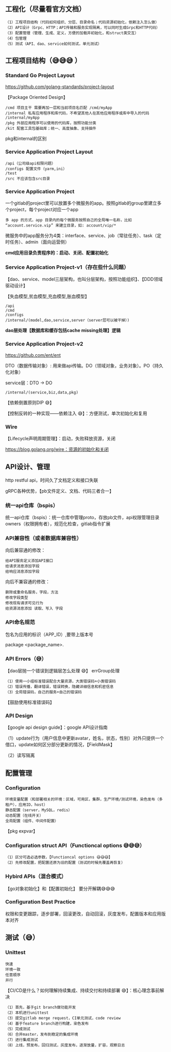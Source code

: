 ## 工程化（尽量看官方文档）

    （1）工程项目结构（代码如何组织、分层、目录命名；代码资源初始化，依赖注入怎么做）
    （2）API设计（Grpc、HTTP；API传输和服务实现隔离，可以同时生成Grpc和HTTP代码）
    （3）配置管理（管理、生成、定义，方便的加载并初始化，和struct类交互）
    （4）包管理
    （5）测试（API、dao、service如何测试，单元测试）


## 工程项目结构（😅😅😅 ）

### Standard Go Project Layout

https://github.com/golang-standards/project-layout

【Package Oriented Design】


    /cmd 项目主干 需要再加一层和当前项目名匹配 /cmd/myApp
    /internal 私有应用程序和库代码，不希望其他人在其他应用程序或库中导入的代码 /internal/myApp
    /pkg 外部应用程序可以使用的代码库，按照功能分类
    /kit 配套工具包基础库；统一、高度抽象、支持插件

pkg和internal的区别

### Service Application Project Layout

    /api（公司级api权限问题）
    /configs 配置文件（yarm,ini）
    /test
    /src 不应该包含src目录


### Service Application Project

一个gitlab的project里可以放置多个微服务的app。按照gitlab的group里建立多个project，每个project对应一个app

    多 app 的方式，app 目录内的每个微服务按照自己的全局唯一名称，比如 “account.service.vip” 来建立目录，如: account/vip/*

微服务中的app服务分为4类：interface、service、job（常驻任务）、task（定时任务）、admin（面向运营侧）

**cmd应用目录负责程序的：启动、关闭、配置初始化**

### Service Application Project-v1（存在些什么问题）

【dao、service、model三层架构，也叫分层架构，按照功能组织】、【DDD领域驱动设计】

【失血模型,贫血模型,充血模型,胀血模型】

    /api
    /cmd
    /configs
    /internal/(model,dao,service,server（server层可以被干掉）)


**dao层处理【数据库和缓存包括cache missing处理】逻辑**



### Service Application Project-v2

https://github.com/ent/ent


DTO（数据传输对象）: 用来做api传输。DO（领域对象，业务对象）。PO（持久化对象）

service层：DTO -> DO

    /internal/(service,biz,data,pkg)


【依赖倒置原则DIP 😅】

【控制反转的一种实现——依赖注入 😅】：方便测试，单次初始化和复用

### Wire

【Lifecycle声明周期管理】：启动，失败释放资源，关闭

https://blog.golang.org/wire：资源的初始化和关闭


## API设计、管理

http restful api，时间久了文档定义和接口失联

gRPC各种优势，【pb文件定义、文档、代码三者合一】

### 统一api仓库（bspis）

统一api仓库（bspis）：统一仓库中管理proto，存放pb文件，api权限管理目录owners（权限拥有者），规范化检查，gitlab指令扩展

### API兼容性（或者数据库兼容性）

向后兼容通的修改：

    给API服务定义添加API接口
    给请求消息添加字段
    给响应消息添加字段

向后不兼容通的修改：

    删除或重命名服务，字段，方法
    修改字段类型
    修改现有请求可见行为
    给资源消息添加 读取、写入 字段

### API命名规范

包名为应用的标识（APP_ID）,要带上版本号

package <package_name>.<version>

### API Errors（😅）

【dao层抛一个错误到逻辑层怎么处理 😅】 errGroup处理

    （1）使用一小组标准错误配合大量资源，大类错误码+小类错误码
    （2）错误传播，翻译错误，错误转换，隐藏详细信息和机密信息
    （3）全局错误码，自己的服务+自己的错误码

【鼓励使用标准错误码】

### API Design

【google api design guide】：google API设计指南

（1）update行为（用户信息中更新avatar，姓名，状态，性别）对外只提供一个借口，update如何区分部分更新的情况，【FieldMask】

（2）读写隔离



## 配置管理

### Configuration

    环境变量配置（和部署相关的环境：区域，可用区，集群，生产环境/测试环境，染色发布（多租户），应用ID，host）
    静态配置（server，MySQL，redis）
    动态配置（在线开关）
    全局配置（组件、中间件配置）


【pkg expvar】

### Configuration struct API（Functioncal options 😅😅😅）

    （1）区分可选必选参数，【Functioncal options 😅😅😅】
    （2）先修改配置，把配置还原为旧的配置（测试的时候先覆盖再恢复）


### Hybird APIs（混合模式）

【go对象初始化】和【配置初始化】 要分开解耦😅😅😅

### Configuration Best Practice

权限和变更跟踪，逐步部署，回滚更改，自动回滚，灰度发布，配置版本和应用版本对齐



## 测试（😅）

### Unittest

    快速
    环境一致
    任意顺序
    并行


【CI/CD是什么？如何理解持续集成、持续交付和持续部署 😅】：核心理念事前解决

    （1）首先，基于git branch做功能开发
    （2）本机进行unittest
    （3）提交gitlab merge request，CI单元测试，code review
    （4）基于feature branch进行构建，染色发布
    （5）完成测试
    （6）合并master，发布到稳定的集成环境
    （7）进行集成测试
    （8）上线，预发布，回归测试，灰度发布，逐渐放量，扩容，观察日志




